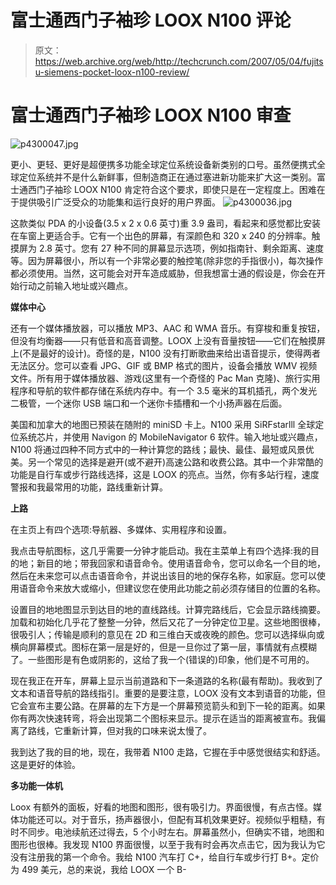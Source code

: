 # 富士通西门子袖珍 LOOX N100 评论

> 原文：<https://web.archive.org/web/http://techcrunch.com/2007/05/04/fujitsu-siemens-pocket-loox-n100-review/>

# 富士通西门子袖珍 LOOX N100 审查

![p4300047.jpg](img/8b9932b1ba2de55538cfd7a8878b1816.png)

更小、更轻、更好是超便携多功能全球定位系统设备新类别的口号。虽然便携式全球定位系统并不是什么新鲜事，但制造商正在通过塞进新功能来扩大这一类别。富士通西门子袖珍 LOOX N100 肯定符合这个要求，即使只是在一定程度上。困难在于提供吸引广泛受众的功能集和运行良好的用户界面。
 ![p4300036.jpg](img/4036e0ca1161a6400502cda605c58954.png)

这款类似 PDA 的小设备(3.5 x 2 x 0.6 英寸)重 3.9 盎司，看起来和感觉都比安装在车窗上更适合手。它有一个出色的屏幕，有深颜色和 320 x 240 的分辨率。触摸屏为 2.8 英寸。您有 27 种不同的屏幕显示选项，例如指南针、剩余距离、速度等。因为屏幕很小，所以有一个非常必要的触控笔(除非您的手指很小)，每次操作都必须使用。当然，这可能会对开车造成威胁，但我想富士通的假设是，你会在开始行动之前输入地址或兴趣点。

**媒体中心**

还有一个媒体播放器，可以播放 MP3、AAC 和 WMA 音乐。有穿梭和重复按钮，但没有均衡器——只有低音和高音调整。LOOX 上没有音量按钮——它们在触摸屏上(不是最好的设计)。奇怪的是，N100 没有打断歌曲来给出语音提示，使得两者无法区分。您可以查看 JPG、GIF 或 BMP 格式的图片，设备会播放 WMV 视频文件。所有用于媒体播放器、游戏(这里有一个奇怪的 Pac Man 克隆)、旅行实用程序和导航的软件都存储在系统内存中。有一个 3.5 毫米的耳机插孔，两个发光二极管，一个迷你 USB 端口和一个迷你卡插槽和一个小扬声器在后面。

美国和加拿大的地图已预装在随附的 miniSD 卡上。N100 采用 SiRFstarlll 全球定位系统芯片，并使用 Navigon 的 MobileNavigator 6 软件。输入地址或兴趣点，N100 将通过四种不同方式中的一种计算您的路线；最快、最佳、最短或风景优美。另一个常见的选择是避开(或不避开)高速公路和收费公路。其中一个非常酷的功能是自行车或步行路线选择，这是 LOOX 的亮点。当然，你有多站行程，速度警报和我最常用的功能，路线重新计算。

**上路**

在主页上有四个选项:导航器、多媒体、实用程序和设置。

我点击导航图标，这几乎需要一分钟才能启动。我在主菜单上有四个选择:我的目的地；新目的地；带我回家和语音命令。使用语音命令，您可以命名一个目的地，然后在未来您可以点击语音命令，并说出该目的地的保存名称，如家庭。您可以使用语音命令来放大或缩小，但建议您在使用此功能之前必须存储目的位置的名称。

设置目的地地图显示到达目的地的直线路线。计算完路线后，它会显示路线摘要。加载和初始化几乎花了整整一分钟，然后又花了一分钟定位卫星。这些地图很棒，很吸引人；传输是顺利的意见在 2D 和三维白天或夜晚的颜色。您可以选择纵向或横向屏幕模式。图标在第一层是好的，但是一旦你过了第一层，事情就有点模糊了。一些图形是有色或阴影的，这给了我一个(错误的)印象，他们是不可用的。

现在我正在开车，屏幕上显示当前道路和下一条道路的名称(最有帮助)。我收到了文本和语音导航的路线指引。重要的是要注意，LOOX 没有文本到语音的功能，但它会宣布主要公路。在屏幕的左下方是一个屏幕预览箭头和到下一轮的距离。如果你有两次快速转弯，将会出现第二个图标来显示。提示在适当的距离被宣布。我偏离了路线，它重新计算，但对我的口味来说太慢了。

我到达了我的目的地，现在，我带着 N100 走路，它握在手中感觉很结实和舒适。这是更好的体验。

**多功能一体机**

Loox 有额外的面板，好看的地图和图形，很有吸引力。界面很慢，有点古怪。媒体功能还可以。对于音乐，扬声器很小，但配有耳机效果更好。视频似乎粗糙，有时不同步。电池续航还过得去，5 个小时左右。屏幕虽然小，但确实不错，地图和图形也很棒。我发现 N100 界面很慢，以至于我有时会再次点击它，因为我认为它没有注册我的第一个命令。我给 N100 汽车打 C+，给自行车或步行打 B+。定价为 499 美元，总的来说，我给 LOOX 一个 B-